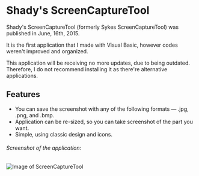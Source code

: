 # Shady's ScreenCaptureTool
Shady's ScreenCaptureTool (formerly Sykes ScreenCaptureTool) was published in June, 16th, 2015. 

It is the first application that I made with Visual Basic, however codes weren't improved and organized.

This application will be receiving no more updates, due to being outdated. Therefore, I do not recommend installing it as there're alternative applications.

## Features
* You can save the screenshot with any of the following formats — .jpg, .png, and .bmp.
* Application can be re-sized, so you can take screenshot of the part you want.
* Simple, using classic design and icons.

###### Screenshot of the application:
![Image of ScreenCaptureTool](https://shadyamr.github.com/ScreenCaptureTool/screenshot.png)